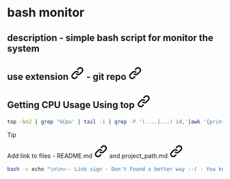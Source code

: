 # bash monitor

## description - simple bash script for monitor the system

## use extension [![alt text][1]](https://github.com/koalaman/shellcheck) - git repo [![alt text][1]](https://github.com/koalaman/shellcheck)

## Getting CPU Usage Using top [![alt text][1]](https://www.baeldung.com/linux/get-cpu-usage)
<!-- keep the format -->
```bash <!-- markdownlint-disable-line code-block-style -->
top -bn2 | grep '%Cpu' | tail -1 | grep -P '(....|...) id,'|awk '{print "CPU Usage: " 100-$8 "%"}'
```
<!-- keep the format -->
>[!TIP]
>Add link to files - README.md [![alt text][1]](./README.md) and project_path.md [![alt text][1]](./project_path.md)
><!-- -->
>```bash <!-- markdownlint-disable-line code-block-style -->
> bash -c echo "\n\n<-- Link sign - Don't Found a better way :-( - You know a better method? - send me a email --> \n\n[1]: ./img/link_symbol.svg"  >> ./README.md
>```
<!--keep the format -->
<!-- keep the format -->
<!-- make folder and download the link sign vai curl -->
<!-- mkdir -p img && curl --create-dirs --output-dir img -O  "https://raw.githubusercontent.com/MathiasStadler/link_symbol_svg/refs/heads/main/link_symbol.svg"-->
<!-- Link sign - Don't Found a better way :-( - You know a better method? - send me a email -->
[1]: ./img/link_symbol.svg
<!-- keep the format -->